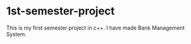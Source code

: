 # 1st-semester-project
This is my first semester project in c++. I have made Bank Management System.
